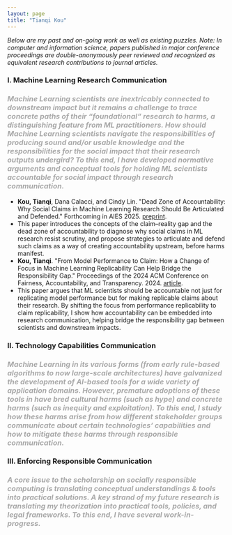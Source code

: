 ```yaml
---
layout: page
title: "Tianqi Kou"
---
```


_Below are my past and on-going work as well as existing puzzles. Note: In computer and information science, papers published in major conference proceedings are double-anonymously peer reviewed and recognized as equivalent research contributions to journal articles._

### I. Machine Learning Research Communication 
### _<span style="color: #A9A9A9;">Machine Learning scientists are inextricably connected to downstream impact but it remains a challenge to trace concrete paths of their “foundational” research to harms, a distinguishing feature from ML practitioners. How should Machine Learning scientists navigate the responsibilities of producing sound and/or usable knowledge and the responsibilities for the social impact that their research outputs undergird? To this end, I have developed normative arguments and conceptual tools for holding ML scientists accountable for social impact through research communication.</span>_

- **Kou, Tianqi**, Dana Calacci, and Cindy Lin. "Dead Zone of Accountability: Why Social Claims in Machine Learning Research Should Be Articulated and Defended." Forthcoming in AIES 2025. [preprint](https://arxiv.org/pdf/2404.13131?).
 - This paper introduces the concepts of the claim–reality gap and the dead zone of accountability to diagnose why social claims in ML research resist scrutiny, and propose strategies to articulate and defend such claims as a way of creating accountability upstream, before harms manifest.
- **Kou, Tianqi**. "From Model Performance to Claim: How a Change of Focus in Machine Learning Replicability Can Help Bridge the Responsibility Gap." Proceedings of the 2024 ACM Conference on Fairness, Accountability, and Transparency. 2024. [article](https://arxiv.org/pdf/2404.13131?).
 - This paper argues that ML scientists should be accountable not just for replicating model performance but for making replicable claims about their research. By shifting the focus from performance replicability to claim replicability, I show how accountability can be embedded into research communication, helping bridge the responsibility gap between scientists and downstream impacts.

### II. Technology Capabilities Communication
### _<span style="color: #A9A9A9;">Machine Learning in its various forms (from early rule-based algorithms to now large-scale architectures) have galvanized the development of AI-based tools for a wide variety of application domains. However, premature adoptions of these tools in have bred cultural harms (such as hype) and concrete harms (such as inequity and exploitation). To this end, I study how these harms arise from how different stakeholder groups communicate about certain technologies’ capabilities and how to mitigate these harms through responsible communication.</span>_ 

### III. Enforcing Responsible Communication
### _<span style="color: #A9A9A9;">A core issue to the scholarship on socially responsible computing is translating conceptual understandings & tools into practical solutions. A key strand of my future research is translating my theorization into practical tools, policies, and legal frameworks. To this end, I have several work-in-progress.</span>_
